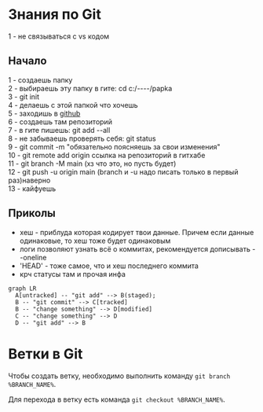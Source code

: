 # Знания по Git

1 - не связываться с vs кодом

## Начало

1 - создаешь папку  
2 - выбираешь эту папку в гите: cd c:/----/papka  
3 - git init  
4 - делаешь с этой папкой что хочешь  
5 - заходишь в [github](github.com)  
6 - cоздаешь там репозиторий  
7 - в гите пишешь: git add --all  
8 - не забываешь проверять себя: git status  
9 - git commit -m "обязательно поясняешь за свои изменения"  
10 - git remote add origin ссылка на репозиторий в гитхабе  
11 - git branch -M main (хз что это, но пусть будет)  
12 - git push -u origin main (branch и -u надо писать только в первый раз)наверно  
13 - кайфуешь
## Приколы
* хеш - приблуда которая кодирует твои данные. Причем если данные одинаковые, то хеш тоже будет одинаковым
* логи позволяют узнать всё о коммитах, рекомендуется дописывать --oneline
* 'HEAD' - тоже самое, что и хеш последнего коммита
* крч статусы там и прочая инфа


```mermaid
graph LR
  A[untracked] -- "git add" --> B(staged);
  B -- "git commit" --> C[tracked]
  B -- "change something" --> D[modified]
  C -- "change something" --> D
  D -- "git add" --> B  
```

# Ветки в Git 

Чтобы создать ветку, необходимо выполнить команду `git branch %BRANCH_NAME%`.

Для перехода в ветку есть команда `git checkout %BRANCH_NAME%`. 

